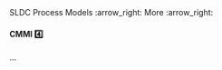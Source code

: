 <link rel="stylesheet" href="{{baseUrl}}/css/textbook.css">

<div class="website-content">

<div id="path">SLDC Process Models :arrow_right: More :arrow_right:</div>

<div id="title">

#### CMMI :four:

</div>

<div id="body">

...

</div>

</div>
